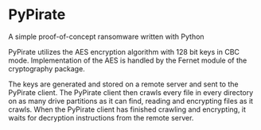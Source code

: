 # PyPirate
A simple proof-of-concept ransomware written with Python

PyPirate utilizes the AES encryption algorithm with 128 bit keys in CBC mode. Implementation of the AES is handled by the Fernet module of the cryptography package.

The keys are generated and stored on a remote server and sent to the PyPirate client. The PyPirate client then crawls every file in every directory on as many drive partitions as it can find, reading and encrypting files as it crawls. When the PyPirate client has finished crawling and encrypting, it waits for decryption instructions from the remote server.
